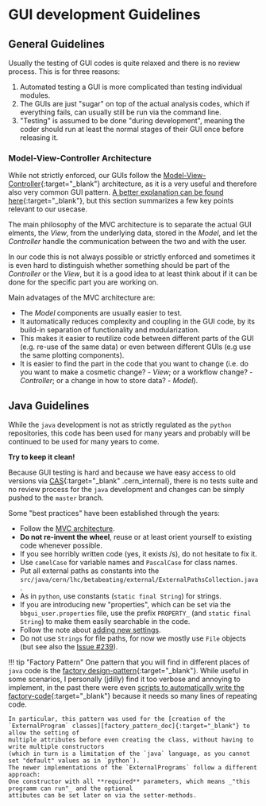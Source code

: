 # GUI development Guidelines

## General Guidelines

Usually the testing of GUI codes is quite relaxed and there is no review process.
This is for three reasons:

1. Automated testing a GUI is more complicated than testing individual modules.
1. The GUIs are just "sugar" on top of the actual analysis codes, which if everything fails, can usually still be run via the command line.
1. "Testing" is assumed to be done "during development", meaning the coder should run at least the normal stages of their GUI once before releasing it.

### Model-View-Controller Architecture

While not strictly enforced, our GUIs follow the [Model-View-Controller][mvc_wiki]{:target="_blank"} architecture,
as it is a very useful and therefore also very common GUI pattern.
[A better explanation can be found here][mvc_geeks]{:target="_blank"}, but this section summarizes a few key points relevant to our usecase.

The main philosophy of the MVC architecture is to separate the actual GUI elments, the _View_, from the underlying data, stored in the _Model_,
and let the _Controller_ handle the communication between the two and with the user.

In our code this is not always possible or strictly enforced and sometimes it is even hard to distinguish whether something should be part of the
_Controller_ or the _View_, but it is a good idea to at least think about if it can be done for the specific part you are working on.

Main advatages of the MVC architecture are:

- The _Model_ components are usually easier to test.
- It automatically reduces complexity and coupling in the GUI code, by its build-in separation of functionality and modularization.
- This makes it easier to reutilize code between different parts of the GUI (e.g. re-use of the same data) or even between different GUIs (e.g use the same plotting components).
- It is easier to find the part in the code that you want to change (i.e. do you want to make a cosmetic change? - _View_; or a workflow change? - _Controller_; or a change in how to store data? - _Model_).

## Java Guidelines

While the `java` development is not as strictly regulated as the `python` repositories,
this code has been used for many years and probably will be continued to be used for many years to come.

**Try to keep it clean!**

Because GUI testing is hard and because we have easy access to old versions via [CAS][cas_cern]{:target="_blank" .cern_internal},
there is no tests suite and no review process for the `java` development and changes can be simply pushed to the `master` branch.

Some "best practices" have been established through the years:

- Follow the [MVC architecture](#model-view-controller-architecture).
- **Do not re-invent the wheel**, reuse or at least orient yourself to existing code whenever possible.
- If you see horribly written code (yes, it exists /s), do not hesitate to fix it.
- Use `camelCase` for variable names and `PascalCase` for class names.
- Put all external paths as constants into the `src/java/cern/lhc/betabeating/external/ExternalPathsCollection.java`.
- As in `python`, use constants (`static final String`) for strings.
- If you are introducing new "properties", which can be set via the `bbgui_user.properties` file, use the prefix `PROPERTY_`  (and `static final String`) to make them easily searchable in the code.
- Follow the note about [adding new settings](../betabeat/settings.md#adding-new-settings).
- Do not use `Strings` for file paths, for now we mostly use `File` objects (but see also the [Issue #239][issue_239]).

!!! tip "Factory Pattern"
    One pattern that you will find in different places of `java` code is the [factory design-pattern][factory_pattern_wiki]{:target="_blank"}.
    While useful in some scenarios, I personally (jdilly) find it too verbose and annoying to implement,
    in the past there were even [scripts to automatically write the factory-code][internal_program_writer]{:target="_blank"} because it needs so many lines of repeating code.

    In particular, this pattern was used for the [creation of the `ExternalProgram` classes][factory_pattern_doc]{:target="_blank"} to allow the setting of
    multiple attributes before even creating the class, without having to write multiple constructors
    (which in turn is a limitation of the `java` language, as you cannot set "default" values as in `python`).
    The newer implementations of the `ExternalPrograms` follow a different approach:
    One constructor with all **required** parameters, which means _"this programm can run"_ and the optional
    attibutes can be set later on via the setter-methods.

[cas_cern]: https://cas.cern.ch
[issue_239]: https://gitlab.cern.ch/acc-co/lhc/lhc-app-beta-beating/-/issues/239
[mvc_wiki]: https://en.wikipedia.org/wiki/Model%E2%80%93view%E2%80%93controller
[mvc_geeks]: https://www.geeksforgeeks.org/mvc-framework-introduction/
[factory_pattern_wiki]: https://en.wikipedia.org/wiki/Factory_method_pattern
[internal_program_writer]: https://gitlab.cern.ch/acc-co/lhc/lhc-app-beta-beating/-/blob/BetaBeatSrc/src/java/cern/lhc/betabeating/external/helper/InternalProgramWriter.java
[factory_pattern_doc]: https://gitlab.cern.ch/acc-co/lhc/lhc-app-beta-beating/-/blob/BetaBeatSrc/src/java/cern/lhc/betabeating/external/documentation
